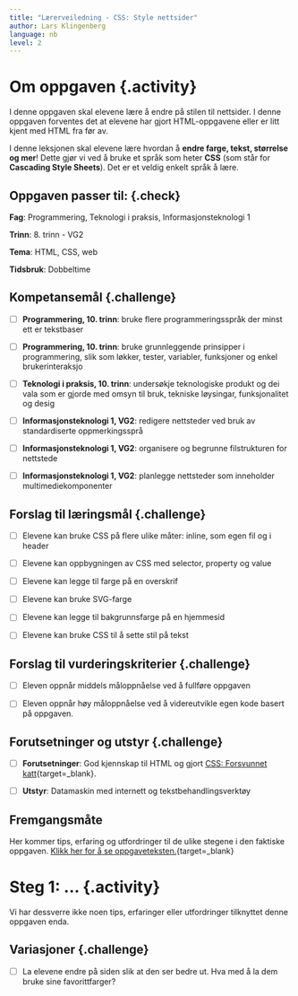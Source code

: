 ```yaml
---
title: "Lærerveiledning - CSS: Style nettsider"
author: Lars Klingenberg
language: nb
level: 2
---
```



# Om oppgaven {.activity}

I denne oppgaven skal elevene lære å endre på stilen til nettsider. I denne
oppgaven forventes det at elevene har gjort HTML-oppgavene eller er litt kjent
med HTML fra før av.


I denne leksjonen skal elevene lære hvordan å __endre farge, tekst, størrelse og
mer__! Dette gjør vi ved å bruke et språk som heter __CSS__ (som står for
__Cascading Style Sheets__). Det er et veldig enkelt språk å lære.

## Oppgaven passer til: {.check}

 __Fag__: Programmering, Teknologi i praksis, Informasjonsteknologi 1

__Trinn__: 8. trinn - VG2

__Tema__: HTML, CSS, web

__Tidsbruk__: Dobbeltime

## Kompetansemål {.challenge}

- [ ] __Programmering, 10. trinn__: bruke flere programmeringsspråk der minst
       ett er tekstbaser

- [ ] __Programmering, 10. trinn__: bruke grunnleggende prinsipper i
      programmering, slik som løkker, tester, variabler, funksjoner og enkel
      brukerinteraksjo

- [ ] __Teknologi i praksis, 10. trinn__: undersøkje teknologiske produkt og dei
      vala som er gjorde med omsyn til bruk, tekniske løysingar, funksjonalitet
      og desig

- [ ] __Informasjonsteknologi 1, VG2__: redigere nettsteder ved bruk av
      standardiserte oppmerkingssprå

- [ ] __Informasjonsteknologi 1, VG2__: organisere og begrunne filstrukturen for
      nettstede

- [ ] __Informasjonsteknologi 1, VG2__: planlegge nettsteder som inneholder
      multimediekomponenter

## Forslag til læringsmål {.challenge}

- [ ] Elevene kan bruke CSS på flere ulike måter: inline, som egen fil og i
      header

- [ ] Elevene kan oppbygningen av CSS med selector, property og value

- [ ] Elevene kan legge til farge på en overskrif

- [ ] Elevene kan bruke SVG-farge

- [ ] Elevene kan legge til bakgrunnsfarge på en hjemmesid

- [ ] Elevene kan bruke CSS til å sette stil på tekst

## Forslag til vurderingskriterier {.challenge}

- [ ] Eleven oppnår middels måloppnåelse ved å fullføre oppgaven

- [ ] Eleven oppnår høy måloppnåelse ved å videreutvikle egen kode basert på
       oppgaven.

## Forutsetninger og utstyr {.challenge}

- [ ] __Forutsetninger__: God kjennskap til HTML og gjort [CSS: Forsvunnet
       katt](../forsvunnet_katt/forsvunnet_katt.html){target=_blank}.

- [ ] __Utstyr__: Datamaskin med internett og tekstbehandlingsverktøy

## Fremgangsmåte

Her kommer tips, erfaring og utfordringer til de ulike stegene i den faktiske
oppgaven. [Klikk her for å se
oppgaveteksten.](../style_nettsider/style_nettsider.html){target=_blank}


# Steg 1: ... {.activity}

Vi har dessverre ikke noen tips, erfaringer eller utfordringer tilknyttet denne
oppgaven enda.

## Variasjoner {.challenge}

- [ ] La elevene endre på siden slik at den ser bedre ut. Hva med å la dem bruke
      sine favorittfarger?
